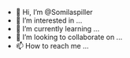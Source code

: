 - 👋 Hi, I’m @Somilaspiller
- 👀 I’m interested in ...
- 🌱 I’m currently learning ...
- 💞️ I’m looking to collaborate on ...
- 📫 How to reach me ...

<!---
Somilaspiller/Somilaspiller is a ✨ special ✨ repository because its `README.md` (this file) appears on your GitHub profile.
You can click the Preview link to take a look at your changes.
--->
